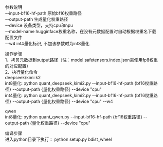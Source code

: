 参数说明  
--input-bf16-hf-path   原始bf16权重路径  
--output-path  生成量化权重路径  
--device               设备类型，支持cpu和npu  
--model-name           hugginface权重名称，在没有元数据配置时自动根据权重名下载配置文件  
--w4                   int4量化标识, 不加该参数时为int8量化  

操作步骤  
1、拷贝元数据到output路径（注：model.safetensors.index.json需使用fp8权重的对应配置）  
2、执行量化命令  
deepseek/kimi k2  
int8量化: python quant_deepseek_kimi2.py --input-bf16-hf-path {bf16权重路径} --output-path {量化权重路径} --device "cpu"  
int4量化: python quant_deepseek_kimi2.py --input-bf16-hf-path {bf16权重路径} --output-path {量化权重路径} --device "cpu" --w4  

qwen  
int8量化: python quant_qwen.py --input-bf16-hf-path {bf16权重路径} --output-path {量化权重路径} --device "cpu"  

编译步骤  
进入python目录下执行： python setup.py bdist_wheel  

